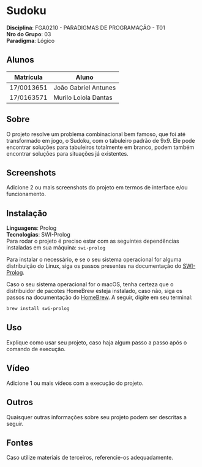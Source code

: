 # Sudoku

**Disciplina**: FGA0210 - PARADIGMAS DE PROGRAMAÇÃO - T01 <br>
**Nro do Grupo**: 03<br>
**Paradigma**: Lógico<br>

## Alunos
|Matrícula | Aluno |
| -- | -- |
| 17/0013651  |  João Gabriel Antunes |
| 17/0163571  |  Murilo Loiola Dantas |

## Sobre 
O projeto resolve um problema combinacional bem famoso, que foi até transformado em jogo, o Sudoku, com o tabuleiro padrão de 9x9. Ele pode encontrar soluções para tabuleiros totalmente em branco,
podem também encontrar soluções para situações já existentes.

## Screenshots
Adicione 2 ou mais screenshots do projeto em termos de interface e/ou funcionamento.

## Instalação 
**Linguagens**: Prolog<br>
**Tecnologias**: SWI-Prolog<br>
Para rodar o projeto é preciso estar com as seguintes dependências instaladas em sua máquina: ```swi-prolog```

Para instalar o necessário, e se o seu sistema operacional for alguma distribuição do Linux, siga os passos presentes na documentação do [SWI-Prolog](https://www.swi-prolog.org/build/unix.html).

Caso o seu sistema operacional for o macOS, tenha certeza que o distribuidor de pacotes HomeBrew esteja instalado,
caso não, siga os passos na documentação do [HomeBrew](https://docs.brew.sh/Installation).
A seguir, digite em seu terminal:
```bash
brew install swi-prolog
```

## Uso 
Explique como usar seu projeto, caso haja algum passo a passo após o comando de execução.

## Vídeo
Adicione 1 ou mais vídeos com a execução do projeto.

## Outros 
Quaisquer outras informações sobre seu projeto podem ser descritas a seguir.

## Fontes
Caso utilize materiais de terceiros, referencie-os adequadamente.
